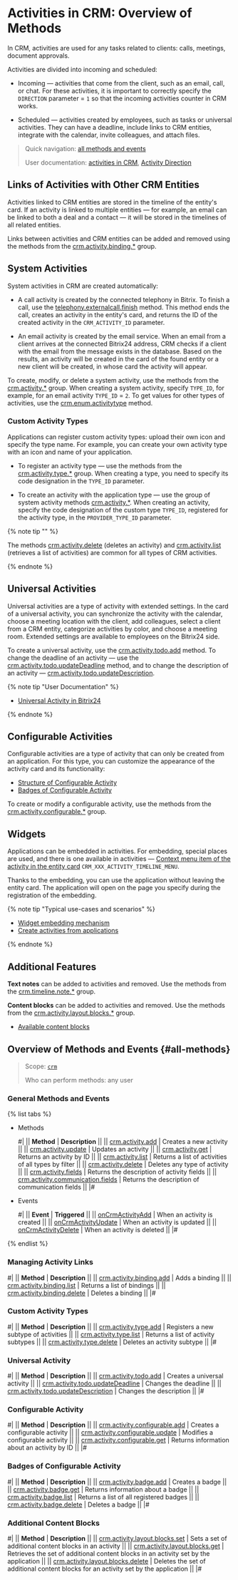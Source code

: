 # Activities in CRM: Overview of Methods

In CRM, activities are used for any tasks related to clients: calls, meetings, document approvals.

Activities are divided into incoming and scheduled:

* Incoming — activities that come from the client, such as an email, call, or chat. For these activities, it is important to correctly specify the `DIRECTION` parameter = `1` so that the incoming activities counter in CRM works.

* Scheduled — activities created by employees, such as tasks or universal activities. They can have a deadline, include links to CRM entities, integrate with the calendar, invite colleagues, and attach files.

> Quick navigation: [all methods and events](#all-methods) 
> 
> User documentation: [activities in CRM](https://helpdesk.bitrix24.com/open/21648890/), [Activity Direction](../../auxiliary/enum/crm-enum-activity-direction.md) 

## Links of Activities with Other CRM Entities

Activities linked to CRM entities are stored in the timeline of the entity's card. If an activity is linked to multiple entities — for example, an email can be linked to both a deal and a contact — it will be stored in the timelines of all related entities.

Links between activities and CRM entities can be added and removed using the methods from the [crm.activity.binding.*](./binding/index.md) group.

## System Activities

System activities in CRM are created automatically:

* A call activity is created by the connected telephony in Bitrix. To finish a call, use the [telephony.externalcall.finish](../../../telephony/telephony-external-call-finish.md) method. This method ends the call, creates an activity in the entity's card, and returns the ID of the created activity in the `CRM_ACTIVITY_ID` parameter.

* An email activity is created by the email service. When an email from a client arrives at the connected Bitrix24 address, CRM checks if a client with the email from the message exists in the database. Based on the results, an activity will be created in the card of the found entity or a new client will be created, in whose card the activity will appear.

To create, modify, or delete a system activity, use the methods from the [crm.activity.*](./crm-activity-add.md) group. When creating a system activity, specify `TYPE_ID`, for example, for an email activity `TYPE_ID` = `2`. To get values for other types of activities, use the [crm.enum.activitytype](../../auxiliary/enum/crm-enum-activity-type.md) method.

### Custom Activity Types

Applications can register custom activity types: upload their own icon and specify the type name. For example, you can create your own activity type with an icon and name of your application.

* To register an activity type — use the methods from the [crm.activity.type.*](./types/index.md) group. When creating a type, you need to specify its code designation in the `TYPE_ID` parameter.
  
* To create an activity with the application type — use the group of system activity methods [crm.activity.*](./crm-activity-add.md). When creating an activity, specify the code designation of the custom type `TYPE_ID`, registered for the activity type, in the `PROVIDER_TYPE_ID` parameter.

{% note tip "" %}

The methods [crm.activity.delete](./crm-activity-delete.md) (deletes an activity) and [crm.activity.list](./crm-activity-list.md) (retrieves a list of activities) are common for all types of CRM activities.

{% endnote %}

## Universal Activities

Universal activities are a type of activity with extended settings. In the card of a universal activity, you can synchronize the activity with the calendar, choose a meeting location with the client, add colleagues, select a client from a CRM entity, categorize activities by color, and choose a meeting room. Extended settings are available to employees on the Bitrix24 side.

To create a universal activity, use the [crm.activity.todo.add](./crm-activity-todo-add.md) method. To change the deadline of an activity — use the [crm.activity.todo.updateDeadline](./todo-update/crm-activity-todo-update-deadline.md) method, and to change the description of an activity — [crm.activity.todo.updateDescription](./todo-update/crm-activity-todo-update-description.md). 

{% note tip "User Documentation" %}

  - [Universal Activity in Bitrix24](https://helpdesk.bitrix24.com/open/21458972/)

{% endnote %}

## Configurable Activities

Configurable activities are a type of activity that can only be created from an application. For this type, you can customize the appearance of the activity card and its functionality:

* [Structure of Configurable Activity](./structure/layout.md)
* [Badges of Configurable Activity](./badges/index.md)

To create or modify a configurable activity, use the methods from the [crm.activity.configurable.*](./crm-activity-configurable-add.md) group.

## Widgets

Applications can be embedded in activities. For embedding, special places are used, and there is one available in activities — [Context menu item of the activity in the entity card](../../../widgets/crm/activity-timeline-menu.md) `CRM_XXX_ACTIVITY_TIMELINE_MENU`.

Thanks to the embedding, you can use the application without leaving the entity card. The application will open on the page you specify during the registration of the embedding.

{% note tip "Typical use-cases and scenarios" %}

- [Widget embedding mechanism](../../../widgets/index.md)
- [Create activities from applications](./app-embedding/activity-app.md)

{% endnote %}

## Additional Features

**Text notes** can be added to activities and removed. Use the methods from the [crm.timeline.note.*](../note/index.md) group.

**Content blocks** can be added to activities and removed. Use the methods from the [crm.activity.layout.blocks.*](./layout-blocks/index.md) group.

* [Available content blocks](./structure/body.md#contentblockdto)

## Overview of Methods and Events {#all-methods}

> Scope: [`crm`](../../../scopes/permissions.md)
>
> Who can perform methods: any user

### General Methods and Events

{% list tabs %}

- Methods

    #|
    || **Method** | **Description** ||
    || [crm.activity.add](./crm-activity-add.md) | Creates a new activity ||
    || [crm.activity.update](./crm-activity-update.md) | Updates an activity ||
    || [crm.activity.get](./crm-activity-get.md) | Returns an activity by ID ||
    || [crm.activity.list](./crm-activity-list.md) | Returns a list of activities of all types by filter ||
    || [crm.activity.delete](./crm-activity-delete.md) | Deletes any type of activity ||
    || [crm.activity.fields](./crm-activity-fields.md) | Returns the description of activity fields ||
    || [crm.activity.communication.fields](./crm-activity-communication-fields.md) | Returns the description of communication fields ||
    |#

- Events

    #|
    || **Event** | **Triggered** ||
    || [onCrmActivityAdd](./events/on-crm-activity-add.md) | When an activity is created ||
    || [onCrmActivityUpdate](./events/on-crm-activity-update.md) | When an activity is updated ||
    || [onCrmActivityDelete](./events/on-crm-activity-delete.md) | When an activity is deleted ||
    |#

{% endlist %}

### Managing Activity Links

#|
|| **Method** | **Description** ||
|| [crm.activity.binding.add](./binding/crm-activity-binding-add.md) | Adds a binding ||
|| [crm.activity.binding.list](./binding/crm-activity-binding-list.md) | Returns a list of bindings ||
|| [crm.activity.binding.delete](./binding/crm-activity-binding-delete.md) | Deletes a binding ||
|#

### Custom Activity Types

#|
|| **Method** | **Description** ||
|| [crm.activity.type.add](./types/crm-activity-type-add.md) | Registers a new subtype of activities ||
|| [crm.activity.type.list](./types/crm-activity-type-list.md) | Returns a list of activity subtypes ||
|| [crm.activity.type.delete](./types/crm-activity-type-delete.md) | Deletes an activity subtype ||
|#

### Universal Activity

#|
|| **Method** | **Description** ||
|| [crm.activity.todo.add](./crm-activity-todo-add.md) | Creates a universal activity ||
|| [crm.activity.todo.updateDeadline](./todo-update/crm-activity-todo-update-deadline.md) | Changes the deadline ||
|| [crm.activity.todo.updateDescription](./todo-update/crm-activity-todo-update-description.md) | Changes the description ||
|#

### Configurable Activity

#|
|| **Method** | **Description** ||
|| [crm.activity.configurable.add](./crm-activity-configurable-add.md) | Creates a configurable activity ||
|| [crm.activity.configurable.update](./crm-activity-configurable-update.md) | Modifies a configurable activity ||
|| [crm.activity.configurable.get](./crm-activity-configurable-get.md) | Returns information about an activity by ID ||
|#

### Badges of Configurable Activity

#|
|| **Method** | **Description** ||
|| [crm.activity.badge.add](./badges/crm-activity-badge-add.md) | Creates a badge ||
|| [crm.activity.badge.get](./badges/crm-activity-badge-get.md) | Returns information about a badge ||
|| [crm.activity.badge.list](./badges/crm-activity-badge-list.md) | Returns a list of all registered badges ||
|| [crm.activity.badge.delete](./badges/crm-activity-badge-delete.md) | Deletes a badge ||
|#

### Additional Content Blocks

#|
|| **Method** | **Description** ||
|| [crm.activity.layout.blocks.set](./layout-blocks/crm-activity-layout-blocks-set.md) | Sets a set of additional content blocks in an activity ||
|| [crm.activity.layout.blocks.get](./layout-blocks/crm-activity-layout-blocks-get.md) | Retrieves the set of additional content blocks in an activity set by the application ||
|| [crm.activity.layout.blocks.delete](./layout-blocks/crm-activity-layout-blocks-delete.md) | Deletes the set of additional content blocks for an activity set by the application ||
|#